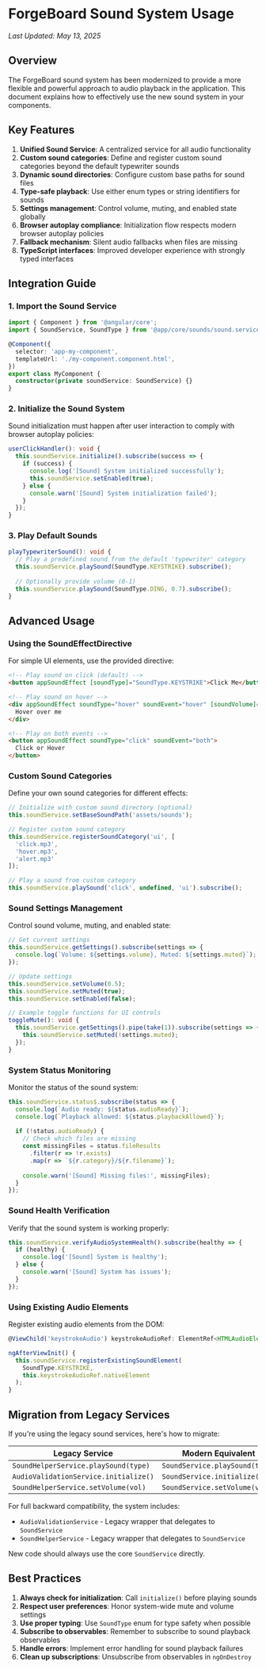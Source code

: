 # ForgeBoard Sound System Usage
*Last Updated: May 13, 2025*

## Overview

The ForgeBoard sound system has been modernized to provide a more flexible and powerful approach to audio playback in the application. This document explains how to effectively use the new sound system in your components.

## Key Features

1. **Unified Sound Service**: A centralized service for all audio functionality
2. **Custom sound categories**: Define and register custom sound categories beyond the default typewriter sounds
3. **Dynamic sound directories**: Configure custom base paths for sound files
4. **Type-safe playback**: Use either enum types or string identifiers for sounds
5. **Settings management**: Control volume, muting, and enabled state globally
6. **Browser autoplay compliance**: Initialization flow respects modern browser autoplay policies
7. **Fallback mechanism**: Silent audio fallbacks when files are missing
8. **TypeScript interfaces**: Improved developer experience with strongly typed interfaces

## Integration Guide

### 1. Import the Sound Service

```typescript
import { Component } from '@angular/core';
import { SoundService, SoundType } from '@app/core/sounds/sound.service';

@Component({
  selector: 'app-my-component',
  templateUrl: './my-component.component.html',
})
export class MyComponent {
  constructor(private soundService: SoundService) {}
}
```

### 2. Initialize the Sound System

Sound initialization must happen after user interaction to comply with browser autoplay policies:

```typescript
userClickHandler(): void {
  this.soundService.initialize().subscribe(success => {
    if (success) {
      console.log('[Sound] System initialized successfully');
      this.soundService.setEnabled(true);
    } else {
      console.warn('[Sound] System initialization failed');
    }
  });
}
```

### 3. Play Default Sounds

```typescript
playTypewriterSound(): void {
  // Play a predefined sound from the default 'typewriter' category
  this.soundService.playSound(SoundType.KEYSTRIKE).subscribe();
  
  // Optionally provide volume (0-1)
  this.soundService.playSound(SoundType.DING, 0.7).subscribe();
}
```

## Advanced Usage

### Using the SoundEffectDirective

For simple UI elements, use the provided directive:

```html
<!-- Play sound on click (default) -->
<button appSoundEffect [soundType]="SoundType.KEYSTRIKE">Click Me</button>

<!-- Play sound on hover -->
<div appSoundEffect soundType="hover" soundEvent="hover" [soundVolume]="0.5">
  Hover over me
</div>

<!-- Play on both events -->
<button appSoundEffect soundType="click" soundEvent="both">
  Click or Hover
</button>
```

### Custom Sound Categories

Define your own sound categories for different effects:

```typescript
// Initialize with custom sound directory (optional)
this.soundService.setBaseSoundPath('assets/sounds');

// Register custom sound category
this.soundService.registerSoundCategory('ui', [
  'click.mp3',
  'hover.mp3',
  'alert.mp3'
]);

// Play a sound from custom category
this.soundService.playSound('click', undefined, 'ui').subscribe();
```

### Sound Settings Management

Control sound volume, muting, and enabled state:

```typescript
// Get current settings
this.soundService.getSettings().subscribe(settings => {
  console.log(`Volume: ${settings.volume}, Muted: ${settings.muted}`);
});

// Update settings
this.soundService.setVolume(0.5);
this.soundService.setMuted(true);
this.soundService.setEnabled(false);

// Example toggle functions for UI controls
toggleMute(): void {
  this.soundService.getSettings().pipe(take(1)).subscribe(settings => {
    this.soundService.setMuted(!settings.muted);
  });
}
```

### System Status Monitoring

Monitor the status of the sound system:

```typescript
this.soundService.status$.subscribe(status => {
  console.log(`Audio ready: ${status.audioReady}`);
  console.log(`Playback allowed: ${status.playbackAllowed}`);
  
  if (!status.audioReady) {
    // Check which files are missing
    const missingFiles = status.fileResults
      .filter(r => !r.exists)
      .map(r => `${r.category}/${r.filename}`);
    
    console.warn('[Sound] Missing files:', missingFiles);
  }
});
```

### Sound Health Verification

Verify that the sound system is working properly:

```typescript
this.soundService.verifyAudioSystemHealth().subscribe(healthy => {
  if (healthy) {
    console.log('[Sound] System is healthy');
  } else {
    console.warn('[Sound] System has issues');
  }
});
```

### Using Existing Audio Elements

Register existing audio elements from the DOM:

```typescript
@ViewChild('keystrokeAudio') keystrokeAudioRef: ElementRef<HTMLAudioElement>;

ngAfterViewInit() {
  this.soundService.registerExistingSoundElement(
    SoundType.KEYSTRIKE, 
    this.keystrokeAudioRef.nativeElement
  );
}
```

## Migration from Legacy Services

If you're using the legacy sound services, here's how to migrate:

| Legacy Service | Modern Equivalent |
|----------------|-------------------|
| `SoundHelperService.playSound(type)` | `SoundService.playSound(type)` |
| `AudioValidationService.initialize()` | `SoundService.initialize()` |
| `SoundHelperService.setVolume(vol)` | `SoundService.setVolume(vol)` |

For full backward compatibility, the system includes:
- `AudioValidationService` - Legacy wrapper that delegates to `SoundService`
- `SoundHelperService` - Legacy wrapper that delegates to `SoundService`

New code should always use the core `SoundService` directly.

## Best Practices

1. **Always check for initialization**: Call `initialize()` before playing sounds
2. **Respect user preferences**: Honor system-wide mute and volume settings
3. **Use proper typing**: Use `SoundType` enum for type safety when possible
4. **Subscribe to observables**: Remember to subscribe to sound playback observables
5. **Handle errors**: Implement error handling for sound playback failures
6. **Clean up subscriptions**: Unsubscribe from observables in `ngOnDestroy`
